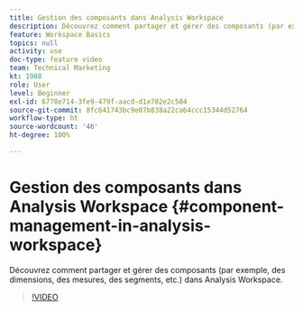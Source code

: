 ```yaml
---
title: Gestion des composants dans Analysis Workspace
description: Découvrez comment partager et gérer des composants (par exemple, des dimensions, des mesures, des segments, etc.) dans Analysis Workspace.
feature: Workspace Basics
topics: null
activity: use
doc-type: feature video
team: Technical Marketing
kt: 1988
role: User
level: Beginner
exl-id: 6778e714-3fe9-479f-aacd-d1e702e2c584
source-git-commit: 8fc641743bc9e07b838a22ca64ccc15344d52764
workflow-type: ht
source-wordcount: '46'
ht-degree: 100%

---
```


# Gestion des composants dans Analysis Workspace {#component-management-in-analysis-workspace}

Découvrez comment partager et gérer des composants (par exemple, des dimensions, des mesures, des segments, etc.) dans Analysis Workspace.

>[!VIDEO](https://video.tv.adobe.com/v/24095/?quality=12&learn=on)
